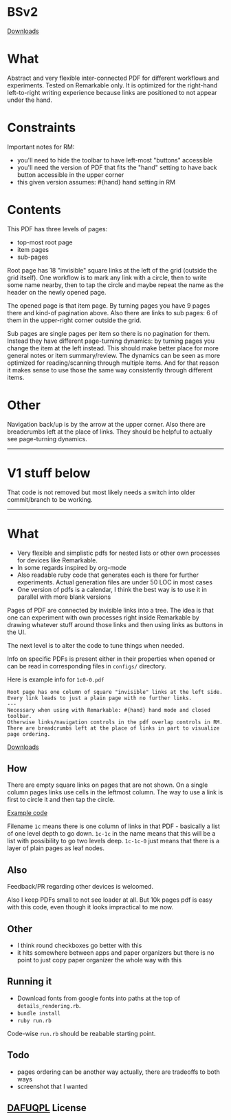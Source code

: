 # BSv2

[Downloads](https://github.com/sowcow/blank_slate_pdf/releases)

# What

Abstract and very flexible inter-connected PDF for different workflows and experiments.
Tested on Remarkable only.
It is optimized for the right-hand left-to-right writing experience because links are positioned to not appear under the hand.

# Constraints

Important notes for RM:
- you'll need to hide the toolbar to have left-most "buttons" accessible
- you'll need the version of PDF that fits the "hand" setting to have back button accessible in the upper corner
- this given version assumes: #{hand} hand setting in RM

# Contents

This PDF has three levels of pages:
- top-most root page
- item pages
- sub-pages

Root page has 18 "invisible" square links at the left of the grid (outside the grid itself).
One workflow is to mark any link with a circle, then to write some name nearby, then to tap the circle and maybe repeat the name as the header on the newly opened page.

The opened page is that item page.
By turning pages you have 9 pages there and kind-of pagination above.
Also there are links to sub pages: 6 of them in the upper-right corner outside the grid.

Sub pages are single pages per item so there is no pagination for them.
Instead they have different page-turning dynamics: by turning pages you change the item at the left instead.
This should make better place for more general notes or item summary/review.
The dynamics can be seen as more optimized for reading/scanning through multiple items.
And for that reason it makes sense to use those the same way consistently through different items.

# Other

Navigation back/up is by the arrow at the upper corner.
Also there are breadcrumbs left at the place of links.
They should be helpful to actually see page-turning dynamics.

---

# V1 stuff below

That code is not removed but most likely needs a switch into older commit/branch to be working.

---


# What

- Very flexible and simplistic pdfs for nested lists or other own processes for devices like Remarkable.
- In some regards inspired by org-mode
- Also readable ruby code that generates each is there for further experiments. Actual generation files are under 50 LOC in most cases
- One version of pdfs is a calendar, I think the best way is to use it in parallel with more blank versions

Pages of PDF are connected by invisible links into a tree.
The idea is that one can experiment with own processes right inside Remarkable
by drawing whatever stuff around those links and then using links as buttons in the UI.

The next level is to alter the code to tune things when needed.

Info on specific PDFs is present either in their properties when opened or can be read in corresponding files in `configs/` directory.

Here is example info for `1c0-0.pdf`

```
Root page has one column of square "invisible" links at the left side.
Every link leads to just a plain page with no further links.
---
Necessary when using with Remarkable: #{hand} hand mode and closed toolbar.
Otherwise links/navigation controls in the pdf overlap controls in RM.
There are breadcrumbs left at the place of links in part to visualize page ordering.
```

[Downloads](https://github.com/sowcow/blank_slate_pdf/releases)

## How

There are empty square links on pages that are not shown.
On a single column pages links use cells in the leftmost column.
The way to use a link is first to circle it and then tap the circle.

[Example code](configs/1c-0.rb)

Filename `1c` means there is one column of links in that PDF - basically a list of one level depth to go down.
`1c-1c` in the name means that this will be a list with possibility to go two levels deep.
`1c-1c-0` just means that there is a layer of plain pages as leaf nodes.

## Also

Feedback/PR regarding other devices is welcomed.

Also I keep PDFs small to not see loader at all.
But 10k pages pdf is easy with this code, even though it looks impractical to me now.

## Other

- I think round checkboxes go better with this
- it hits somewhere between apps and paper organizers but there is no point to just copy paper organizer the whole way with this

## Running it

- Download fonts from google fonts into paths at the top of `details_rendering.rb`.
- `bundle install`
- `ruby run.rb`

Code-wise `run.rb` should be reabable starting point.

## Todo

- pages ordering can be another way actually, there are tradeoffs to both ways
- screenshot that I wanted

## [DAFUQPL](https://github.com/dafuqpl/dafuqpl) License
